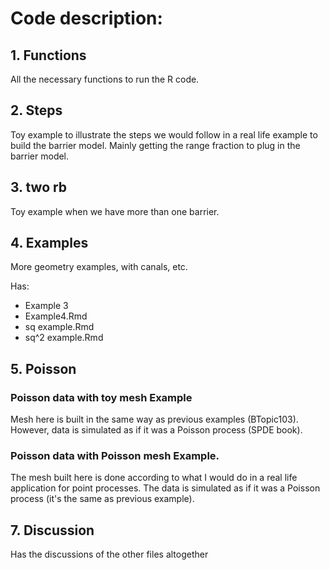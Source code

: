 
# Code description:

## 1. Functions
All the necessary functions to run the R code.

## 2. Steps
Toy example to illustrate the steps we would follow in a real life example to build the barrier model. Mainly getting the range fraction to plug in the barrier model.

## 3. two rb
Toy example when we have more than one barrier.

## 4. Examples
More geometry examples, with canals, etc.

Has:
+ Example 3
+ Example4.Rmd 
+ sq example.Rmd
+ sq^2 example.Rmd

## 5. Poisson

### Poisson data with toy mesh Example

Mesh here is built in the same way as previous examples (BTopic103). However, data is simulated as if it was a Poisson process (SPDE book).

### Poisson data with Poisson mesh Example.

The mesh built here is done according to what I would do in a real life application for point processes. The data is simulated as if it was a Poisson process (it's the same as previous example).

## 7. Discussion 

Has the discussions of the other files altogether 


